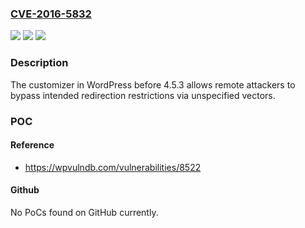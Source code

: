### [CVE-2016-5832](https://cve.mitre.org/cgi-bin/cvename.cgi?name=CVE-2016-5832)
![](https://img.shields.io/static/v1?label=Product&message=n%2Fa&color=blue)
![](https://img.shields.io/static/v1?label=Version&message=n%2Fa&color=blue)
![](https://img.shields.io/static/v1?label=Vulnerability&message=n%2Fa&color=brighgreen)

### Description

The customizer in WordPress before 4.5.3 allows remote attackers to bypass intended redirection restrictions via unspecified vectors.

### POC

#### Reference
- https://wpvulndb.com/vulnerabilities/8522

#### Github
No PoCs found on GitHub currently.

